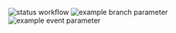 ![status workflow](https://github.com/illiakrauchanka/githubcertification/actions/workflows/enable-caching.yaml/badge.svg)
![example branch parameter](https://github.com/illiakrauchanka/githubcertification/actions/workflows/main.yml/badge.svg?branch=feature-1)
![example event parameter](https://github.com/illiakrauchanka/githubcertification/actions/workflows/main.yml/badge.svg?event=push)
